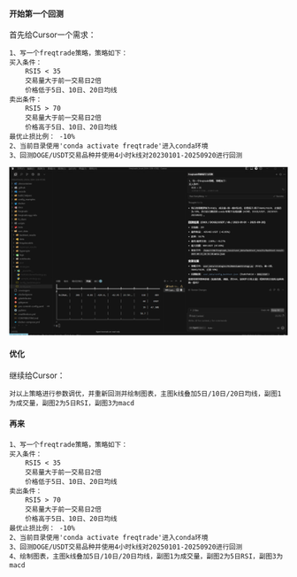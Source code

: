 #### 开始第一个回测
首先给Cursor一个需求：
```
1、写一个freqtrade策略，策略如下：
买入条件：
    RSI5 < 35
    交易量大于前一交易日2倍
    价格低于5日、10日、20日均线
卖出条件：
    RSI5 > 70
    交易量大于前一交易日2倍
    价格高于5日、10日、20日均线
最优止损比例： -10%
2、当前目录使用'conda activate freqtrade'进入conda环境
3、回测DOGE/USDT交易品种并使用4小时k线对20230101-20250920进行回测
```
![](./imgs/{5CEB6835-3EC6-46C4-9DC4-A8055A7B1C17}.png)

#### 优化
继续给Cursor：
```
对以上策略进行参数调优，并重新回测并绘制图表，主图k线叠加5日/10日/20日均线，副图1为成交量，副图2为5日RSI，副图3为macd
```
#### 再来
```
1、写一个freqtrade策略，策略如下：
买入条件：
    RSI5 < 35
    交易量大于前一交易日2倍
    价格低于5日、10日、20日均线
卖出条件：
    RSI5 > 70
    交易量大于前一交易日2倍
    价格高于5日、10日、20日均线
最优止损比例： -10%
2、当前目录使用'conda activate freqtrade'进入conda环境
3、回测DOGE/USDT交易品种并使用4小时k线对20250101-20250920进行回测
4、绘制图表，主图k线叠加5日/10日/20日均线，副图1为成交量，副图2为5日RSI，副图3为macd

```
